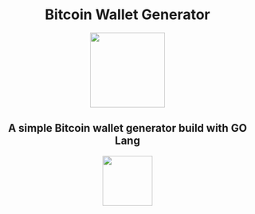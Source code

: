 <h1 font-size="20" align="center">
Bitcoin Wallet Generator
</h1>
<div align="center">

<img height="150" src="https://cdn.jsdelivr.net/gh/devicons/devicon/icons/go/go-original-wordmark.svg" />
          
<h2> A simple Bitcoin wallet generator build with GO Lang </h2>
<img height="100" src="https://cdn.jsdelivr.net/gh/devicons/devicon/icons/go/go-original.svg" />
</div>
          
